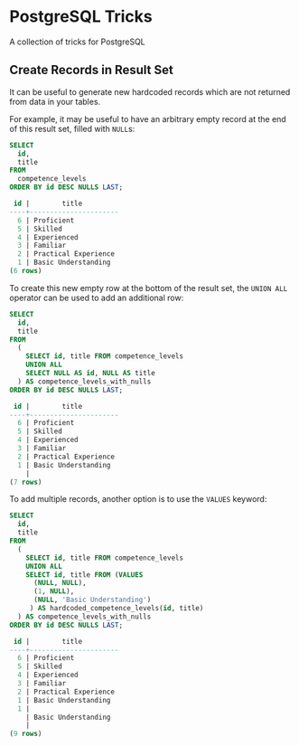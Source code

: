 # PostgreSQL Tricks

A collection of tricks for PostgreSQL

## Create Records in Result Set

It can be useful to generate new hardcoded records which are not returned from data in your tables.

For example, it may be useful to have an arbitrary empty record at the end of this result set, filled with `NULL`s:

```sql
SELECT
  id,
  title
FROM
  competence_levels
ORDER BY id DESC NULLS LAST;

 id |        title
----+----------------------
  6 | Proficient
  5 | Skilled
  4 | Experienced
  3 | Familiar
  2 | Practical Experience
  1 | Basic Understanding
(6 rows)
```

To create this new empty row at the bottom of the result set, the `UNION ALL` operator can be used to add an additional row:

```sql
SELECT
  id,
  title
FROM
  (
    SELECT id, title FROM competence_levels
    UNION ALL
    SELECT NULL AS id, NULL AS title
  ) AS competence_levels_with_nulls
ORDER BY id DESC NULLS LAST;

 id |        title
----+----------------------
  6 | Proficient
  5 | Skilled
  4 | Experienced
  3 | Familiar
  2 | Practical Experience
  1 | Basic Understanding
    |
(7 rows)
```

To add multiple records, another option is to use the `VALUES` keyword:

```sql
SELECT
  id,
  title
FROM
  (
    SELECT id, title FROM competence_levels
    UNION ALL
    SELECT id, title FROM (VALUES
      (NULL, NULL),
      (1, NULL),
      (NULL, 'Basic Understanding')
     ) AS hardcoded_competence_levels(id, title)
  ) AS competence_levels_with_nulls
ORDER BY id DESC NULLS LAST;

 id |        title
----+----------------------
  6 | Proficient
  5 | Skilled
  4 | Experienced
  3 | Familiar
  2 | Practical Experience
  1 | Basic Understanding
  1 |
    | Basic Understanding
    |
(9 rows)
```
